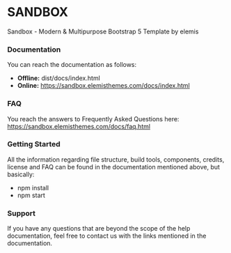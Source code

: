 # SANDBOX
Sandbox - Modern & Multipurpose Bootstrap 5 Template by elemis

### Documentation
You can reach the documentation as follows:
- **Offline:** dist/docs/index.html
- **Online:** https://sandbox.elemisthemes.com/docs/index.html

### FAQ
You reach the answers to Frequently Asked Questions here: https://sandbox.elemisthemes.com/docs/faq.html

### Getting Started
All the information regarding file structure, build tools, components, credits, license and FAQ can be found in the documentation mentioned above, but basically:
- npm install
- npm start

### Support
If you have any questions that are beyond the scope of the help documentation, feel free to contact us with the links mentioned in the documentation.